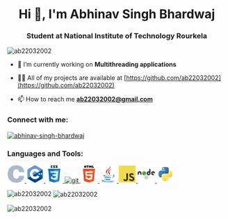 <h1 align="center">Hi 👋, I'm Abhinav Singh Bhardwaj</h1>
<h3 align="center">Student at National Institute of Technology Rourkela</h3>

<p align="left"> <img src="https://komarev.com/ghpvc/?username=ab22032002&label=Profile%20views&color=0e75b6&style=flat" alt="ab22032002" /> </p>

- 🔭 I’m currently working on **Multithreading applications**

- 👨‍💻 All of my projects are available at [https://github.com/ab22032002](https://github.com/ab22032002)

- 📫 How to reach me **ab22032002@gmail.com**

<h3 align="left">Connect with me:</h3>
<p align="left">
<a href="https://linkedin.com/in/ab22032002ram" target="blank"><img align="center" src="https://raw.githubusercontent.com/rahuldkjain/github-profile-readme-generator/master/src/images/icons/Social/linked-in-alt.svg" alt="abhinav-singh-bhardwaj" height="30" width="40" /></a>
</p>

<h3 align="left">Languages and Tools:</h3>
<p align="left"> <a href="https://www.cprogramming.com/" target="_blank" rel="noreferrer"> <img src="https://raw.githubusercontent.com/devicons/devicon/master/icons/c/c-original.svg" alt="c" width="40" height="40"/> </a> <a href="https://www.w3schools.com/cpp/" target="_blank" rel="noreferrer"> <img src="https://raw.githubusercontent.com/devicons/devicon/master/icons/cplusplus/cplusplus-original.svg" alt="cplusplus" width="40" height="40"/> </a> <a href="https://www.w3schools.com/css/" target="_blank" rel="noreferrer"> <img src="https://raw.githubusercontent.com/devicons/devicon/master/icons/css3/css3-original-wordmark.svg" alt="css3" width="40" height="40"/> </a> <a href="https://git-scm.com/" target="_blank" rel="noreferrer"> <img src="https://www.vectorlogo.zone/logos/git-scm/git-scm-icon.svg" alt="git" width="40" height="40"/> </a> <a href="https://www.w3.org/html/" target="_blank" rel="noreferrer"> <img src="https://raw.githubusercontent.com/devicons/devicon/master/icons/html5/html5-original-wordmark.svg" alt="html5" width="40" height="40"/> </a> <a href="https://www.java.com" target="_blank" rel="noreferrer"> <img src="https://raw.githubusercontent.com/devicons/devicon/master/icons/java/java-original.svg" alt="java" width="40" height="40"/> </a> <a href="https://developer.mozilla.org/en-US/docs/Web/JavaScript" target="_blank" rel="noreferrer"> <img src="https://raw.githubusercontent.com/devicons/devicon/master/icons/javascript/javascript-original.svg" alt="javascript" width="40" height="40"/> </a> <a href="https://nodejs.org" target="_blank" rel="noreferrer"> <img src="https://raw.githubusercontent.com/devicons/devicon/master/icons/nodejs/nodejs-original-wordmark.svg" alt="nodejs" width="40" height="40"/> </a> <a href="https://www.python.org" target="_blank" rel="noreferrer"> <img src="https://raw.githubusercontent.com/devicons/devicon/master/icons/python/python-original.svg" alt="python" width="40" height="40"/> </a> </p>

<p><img align="left" src="https://github-readme-stats.vercel.app/api/top-langs?username=ab22032002&show_icons=true&locale=en&layout=compact" alt="ab22032002" /></p>

<p>&nbsp;<img align="center" src="https://github-readme-stats.vercel.app/api?username=ab22032002&show_icons=true&locale=en" alt="ab22032002" /></p>

<p><img align="center" src="https://github-readme-streak-stats.herokuapp.com/?user=ab22032002&" alt="ab22032002" /></p>
